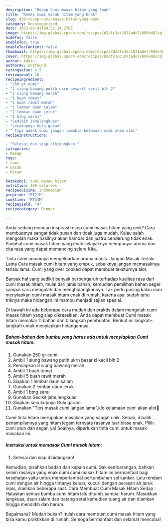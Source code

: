 ```yaml
---
description: "Resep Cumi masak hitam yang Enak"
title: "Resep Cumi masak hitam yang Enak"
slug: 430-resep-cumi-masak-hitam-yang-enak
category: Uncategorized
date: 2023-03-02T09:52:24.278Z
image: https://img-global.cpcdn.com/recipes/d2dfc1ec1871ade7/680x482cq70/cumi-masak-hitam-foto-resep-utama.jpg
hideToc: false
enableToc: true
enableTocContent: false
thumbnail: https://img-global.cpcdn.com/recipes/d2dfc1ec1871ade7/680x482cq70/cumi-masak-hitam-foto-resep-utama.jpg
cover: https://img-global.cpcdn.com/recipes/d2dfc1ec1871ade7/680x482cq70/cumi-masak-hitam-foto-resep-utama.jpg
author: Admin
authorAv: notfound
ratingvalue: 4.5
reviewcount: 16
recipeingredient:
- "250 gr cumi"
- "1 siung bawang putih ukrn besarkl kecil blh 2"
- "3 siung bawang merah"
- "1 buah tomat"
- "5 buah rawit merah"
- "1 lembar daun salam"
- "2 lembar daun jeruk"
- "1 btng serai"
- "Sedikit jahelengkuas"
- "secukupnya Gula garam"
- " Tips masak cumi jangan lamaklo kelamaan cumi akan alot"
recipeinstructions:

- "Selesai dan siap dihidangkan!"
categories:
- Resep
tags:
- cumi
- masak
- hitam

katakunci: cumi masak hitam 
nutrition: 109 calories
recipecuisine: Indonesian
preptime: "PT21M"
cooktime: "PT34M"
recipeyield: "4"
recipecategory: Dinner

---
```





Anda sedang mencari inspirasi resep cumi masak hitam yang unik? Cara membuatnya sangat tidak susah dan tidak juga mudah. Kalau salah mengolah maka hasilnya akan hambar dan justru cenderung tidak enak. Padahal cumi masak hitam yang enak selayaknya mempunyai aroma dan cita rasa yang dapat memancing selera Kita.





Tinta cumi umumnya mengeluarkan aroma manis. Jangan Masak Terlalu Lama Cara masak cumi hitam yang empuk, sebaiknya jangan memasaknya terlalu lama. Cumi yang over cooked dapat membuat teksturnya alot.

Banyak hal yang sedikit banyak berpengaruh terhadap kualitas rasa dari cumi masak hitam, mulai dari jenis bahan, kemudian pemilihan bahan segar sampai cara mengolah dan menghidangkannya. Tak perlu pusing kalau mau menyiapkan cumi masak hitam enak di rumah, karena asal sudah tahu triknya maka hidangan ini mampu menjadi sajian spesial.






Di bawah ini ada beberapa cara mudah dan praktis dalam mengolah cumi masak hitam yang siap dikreasikan. Anda dapat membuat Cumi masak hitam memakai 11 bahan dan 0 langkah pembuatan. Berikut ini langkah-langkah untuk menyiapkan hidangannya.

<!--inarticleads1-->

##### Bahan-bahan dan bumbu yang harus ada untuk menyiapkan Cumi masak hitam:

1. Gunakan 250 gr cumi
1. Ambil 1 siung bawang putih ukrn besar.kl kecil blh 2
1. Persiapkan 3 siung bawang merah
1. Ambil 1 buah tomat
1. Ambil 5 buah rawit merah
1. Siapkan 1 lembar daun salam
1. Gunakan 2 lembar daun jeruk
1. Ambil 1 btng serai
1. Gunakan Sedikit jahe,lengkuas
1. Siapkan secukupnya Gula garam
1. Gunakan  &#34;Tips masak cumi jangan lama&#34;,klo kelamaan cumi akan alot🙏


Cumi tinta hitam merupakan masakan yang sangat unik. Sebab, dibalik penampilannya yang hitam legam ternyata rasanya luar biasa enak. Pilih cumi utuh dan segar, ya! Soalnya, diperlukan tinta cumi untuk masak masakan ini. 

<!--inarticleads2-->

##### Instruksi untuk memasak Cumi masak hitam:


1. Selesai dan siap dihidangkan!

Kemudian, pisahkan badan dan kepala cumi. Gak sembarangan, bahkan selain rasanya yang enak cumi cumi masak hitam ini bermanfaat bagi kesehatan yaitu untuk memperlambat pertumbuhan sel kanker. Lalu rendam cumi dengan air hingga tintanya keluar, kucuri dengan perasan air jeruk nipis, diamkan beberapa saat. Cara Membuat Cumi Masak Hitam Sedap : Haluskan semua bumbu cumi hitam lalu ditumis sampai harum. Masukkan lengkuas, daun salam dan batang serai kemudian tuang air dan diamkan hingga mendidih dan harum. 

Bagaimana? Mudah bukan? Itulah cara membuat cumi masak hitam yang bisa kamu praktikkan di rumah. Semoga bermanfaat dan selamat mencoba!
